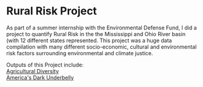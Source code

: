 # Rural Risk Project

As part of a summer internship with the Environmental Defense Fund, I did a project to quantify Rural Risk in the the Mississippi and Ohio River basin (with 12 different states represented. This project was a huge data compilation with many different socio-economic, cultural and environmental risk factors surrounding environmental and climate justice.

Outputs of this Project include:  
[Agricultural Diversity](AgDiver.html)  
[America's Dark Underbelly](DarkRisk.html)
